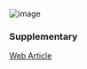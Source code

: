 ![image](https://github.com/rajdyp/rajdyp.github.io/assets/15313631/daf782b2-dee3-4c3c-909a-89ea6baddd11)

### Supplementary
[Web Article](https://info.support.huawei.com/info-finder/encyclopedia/en/SSH.html)
